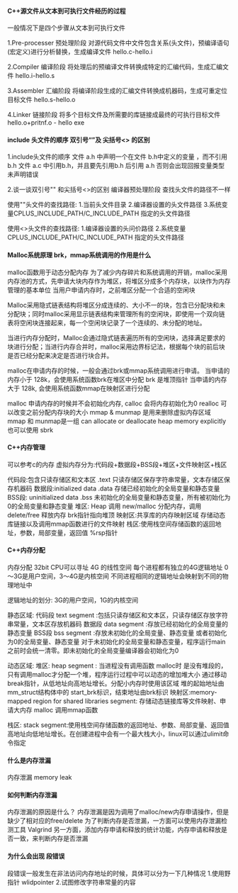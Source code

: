 #### C++源文件从文本到可执行文件经历的过程
一般情况下是四个步骤从文本到可执行文件

1.Pre-processer 预处理阶段
对源代码文件中文件包含关系(头文件)，预编译语句(宏定义)进行分析替换，生成编译文件     hello.c-hello.i

2.Compiler      编译阶段
将处理后的预编译文件转换成特定的汇编代码，生成汇编文件                           hello.i-hello.s

3.Assembler     汇编阶段
将编译阶段生成的汇编文件转换成机器码，生成可重定位目标文件                        hello.s-hello.o

4.Linker        链接阶段
将多个目标文件及所需要的库链接成最终的可执行目标文件                             hello.o+pritnf.o -  hello    exe


#### include 头文件的顺序 双引号“”及 尖括号<> 的区别

1.include头文件的顺序
文件 a.h 中声明一个在文件 b.h中定义的变量 ，而不引用b.h
文件 a.c 中引用b.h，并且要先引用b.h  后引用 a.h 否则会出现回报变量类型未声明错误

2.谈一谈双引号"" 和尖括号<>的区别
编译器预处理阶段 查找头文件的路径不一样

使用""头文件的查找路径:
1.当前头文件目录
2.编译器设置的头文件路径
3.系统变量CPLUS_INCLUDE_PATH/C_INCLUDE_PATH 指定的头文件路径

使用<>头文件的查找路径:
1.编译器设置的头问价路径
2.系统变量CPLUS_INCLUDE_PATH/C_INCLUDE_PATH 指定的头文件路径

#### Malloc系统原理 brk，mmap系统调用的作用是什么
malloc函数用于动态分配内存
为了减少内存碎片和系统调用的开销，malloc采用内存池的方式，先申请大块内存作为堆区，将堆区分成多个内存块，以块作为内存管理的基本单位
当用户申请内存时，之前堆区分配一个合适的空闲块

Malloc采用隐式链表结构将堆区分成连续的、大小不一的块，包含已分配块和未分配块；同时malloc采用显示链表结构来管理所有的空闲块，即使用一个双向链表将空闲块连接起来，每一个空闲块记录了一个连续的、未分配的地址。

当进行内存分配时，Malloc会通过隐式链表遍历所有的空闲块，选择满足要求的块进行分配；当进行内存合并时，malloc采用边界标记法，根据每个块的前后块是否已经分配来决定是否进行块合并。

malloc在申请内存的时候，一般会通过brk或mmap系统调用进行申请。
当申请的内存小于 128k，会使用系统函数brk在堆区中分配         brk 是堆顶指针
当申请的内存大于 128k, 会使用系统函数mmap在映射区进行分配

malloc 申请内存的时候并不会初始化内存,
calloc 会将内存初始化为0
realloc 可以改变之前分配内存块的大小
mmap & munmap 是用来删除虚拟内存区域
mmap 和 munmap是一组 can allocate or deallocate heap memory explicitly 也可以使用 sbrk

#### C++内存管理
可以参考c的内存
虚拟内存分为:代码段+数据段+BSS段+堆区+文件映射区+栈区

代码段:包含只读存储区和文本区 .text 只读存储区保存字符串常量，文本存储区保存机器码
数据段:initialized data    .data 存储已经初始化的全局变量和静态变量
BSS段: uninitialized data .bss  未初始化的全局变量和静态变量，所有被初始化为0的全局变量和静态变量
堆区: Heap  调用 new/malloc 分配内存，调用 delete/free 释放内存      brk指针指向堆顶
映射区:共享库的内存映射区域         存储动态库链接以及调用mmap函数进行的文件映射
栈区:使用栈空间存储函数的返回地址，参数，局部变量，返回值                %rsp指针

#### C++内存分配

内存分配
32bit CPU可以寻址 4G 的线性空间
每个进程都有独立的4G逻辑地址  0～3G是用户空间，3～4G是内核空间
不同进程相同的逻辑地址会映射到不同的物理地址中

逻辑地址的划分:
3G的用户空间，1G的内核空间

静态区域:
代码段  text segment :包括只读存储区和文本区，只读存储区存放字符串常量，文本区存放机器码
数据段  data segment :存放已经初始化的全局变量的静态变量
BSS段   bss segment :存放未初始化的全局变量、静态变量 或者初始化为0的全局变量、静态变量
                     对于未初始化的全局变量和静态变量，程序运行main之前时会统一清零。即未初始化的全局变量编译器会初始化为0

动态区域:
堆区: heap segment : 当进程没有调用函数 malloc时 是没有堆段的，只有调用malloc才分配一个堆，程序运行过程中可以动态的增加堆大小
                    通过移动break指针，从低地址向高地址增长。分配小内存时使用该区域
                    堆的起始地址由 mm_struct结构体中的 start_brk标识，结束地址由brk标识
映射区:memory-mapped region for shared libraries segment:
                     存储动态链接库等文件映射、申请大内存 malloc 调用mmap函数

栈区:  stack segment:使用栈空间存储函数的返回地址、参数、局部变量、返回值
                    高地址向低地址增长。在创建进程中会有一个最大栈大小，linux可以通过ulimit命令指定

#### 什么是内存泄漏
内存泄漏 memory leak


#### 如何判断内存泄漏
内存泄漏的原因是什么？
内存泄漏是因为调用了malloc/new内存申请操作，但是缺少了相对应的free/delete
为了判断内存是否泄漏，一方面可以使用内存泄漏检测工具 Valgrind
                  另一方面，添加内存申请和释放的统计功能，内存申请和释放是否一致，来判断内存是否泄漏

#### 为什么会出现 段错误

段错误一般发生在非法访问内存地址的时候，具体可以分为一下几种情况
1.使用野指针  wlidpointer
2.试图修改字符串常量的内容


